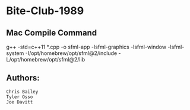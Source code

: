# Bite-Club-1989

## Mac Compile Command
g++ -std=c++11 *.cpp -o sfml-app -lsfml-graphics -lsfml-window -lsfml-system -I/opt/homebrew/opt/sfml@2/include -L/opt/homebrew/opt/sfml@2/lib


## Authors:
    Chris Bailey
    Tyler Osso
    Joe Davitt
    
